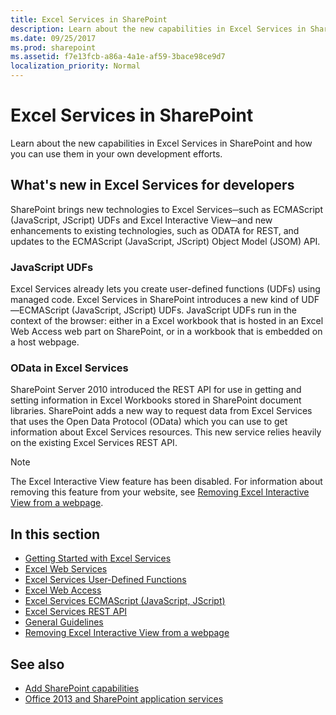 ```yaml
---
title: Excel Services in SharePoint
description: Learn about the new capabilities in Excel Services in SharePoint and how you can use them in your own development efforts.
ms.date: 09/25/2017
ms.prod: sharepoint
ms.assetid: f7e13fcb-a86a-4a1e-af59-3bace98ce9d7
localization_priority: Normal
---
```

# Excel Services in SharePoint

Learn about the new capabilities in Excel Services in SharePoint and how you can use them in your own development efforts.

## What's new in Excel Services for developers

SharePoint brings new technologies to Excel Services─such as ECMAScript (JavaScript, JScript) UDFs and Excel Interactive View─and new enhancements to existing technologies, such as ODATA for REST, and updates to the ECMAScript (JavaScript, JScript) Object Model (JSOM) API.

### JavaScript UDFs

Excel Services already lets you create user-defined functions (UDFs) using managed code. Excel Services in SharePoint introduces a new kind of UDF—ECMAScript (JavaScript, JScript) UDFs. JavaScript UDFs run in the context of the browser: either in a Excel workbook that is hosted in an Excel Web Access web part on SharePoint, or in a workbook that is embedded on a host webpage.

### OData in Excel Services

SharePoint Server 2010 introduced the REST API for use in getting and setting information in Excel Workbooks stored in SharePoint document libraries. SharePoint adds a new way to request data from Excel Services that uses the Open Data Protocol (OData) which you can use to get information about Excel Services resources. This new service relies heavily on the existing Excel Services REST API.

> [!NOTE]
> The Excel Interactive View feature has been disabled. For information about removing this feature from your website, see  [Removing Excel Interactive View from a webpage](removing-excel-interactive-view-from-a-webpage.md).

## In this section

- [Getting Started with Excel Services](getting-started-with-excel-services.md)
- [Excel Web Services](excel-web-services.md)
- [Excel Services User-Defined Functions](excel-services-user-defined-functions.md)
- [Excel Web Access](excel-web-access.md)
- [Excel Services ECMAScript (JavaScript, JScript)](excel-services-ecmascript-javascript-jscript.md)
- [Excel Services REST API](excel-services-rest-api.md)
- [General Guidelines](general-guidelines.md)
- [Removing Excel Interactive View from a webpage](removing-excel-interactive-view-from-a-webpage.md)

## See also

- [Add SharePoint capabilities](add-sharepoint-capabilities.md)
- [Office 2013 and SharePoint application services](office-and-sharepoint-application-services.md)
